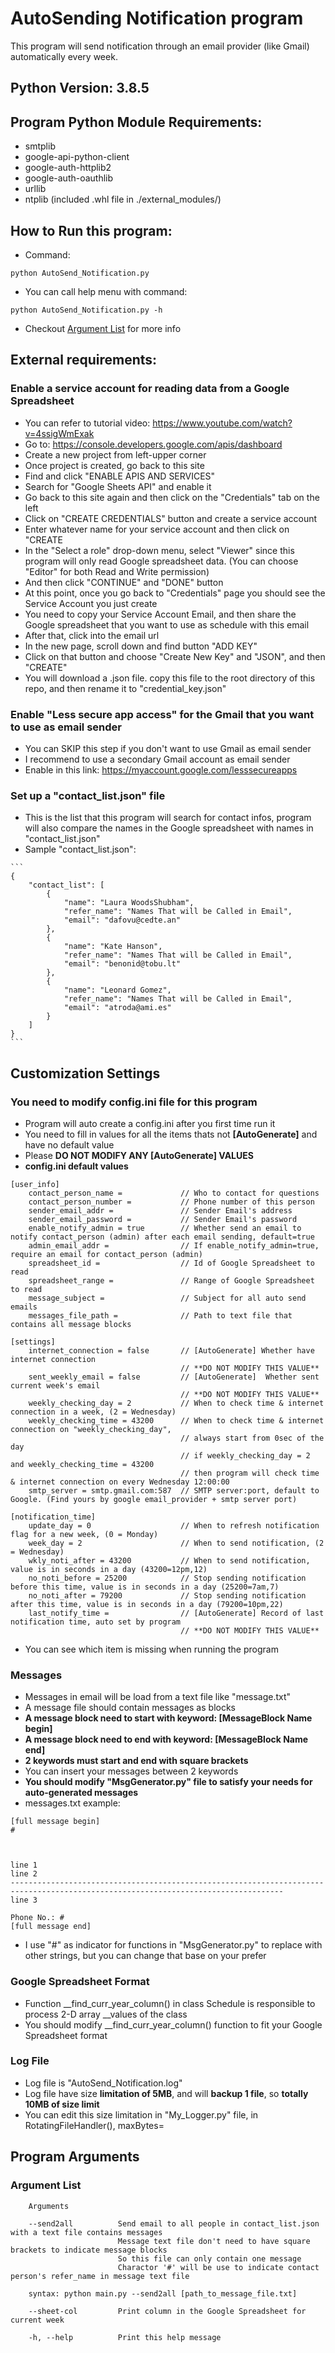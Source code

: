 # AutoSending Notification program

This program will send notification through an email provider (like Gmail) automatically every week. 


## Python Version: 3.8.5

## Program Python Module Requirements:
* smtplib
* google-api-python-client
* google-auth-httplib2
* google-auth-oauthlib
* urllib
* ntplib (included .whl file in ./external_modules/)


## How to Run this program:

* Command:
```
python AutoSend_Notification.py
```

* You can call help menu with command:
```
python AutoSend_Notification.py -h
```

* Checkout [Argument List](#argument-list) for more info


## External requirements:


### **Enable a service account for reading data from a Google Spreadsheet**
   * You can refer to tutorial video: https://www.youtube.com/watch?v=4ssigWmExak
   * Go to: https://console.developers.google.com/apis/dashboard
   * Create a new project from left-upper corner
   * Once project is created, go back to this site
   * Find and click "ENABLE APIS AND SERVICES"
   * Search for "Google Sheets API" and enable it
   * Go back to this site again and then click on the "Credentials" tab on the left
   * Click on "CREATE CREDENTIALS" button and create a service account
   * Enter whatever name for your service account and then click on "CREATE
   * In the "Select a role" drop-down menu, select "Viewer" since this program will only read Google spreadsheet data. (You can choose "Editor" for both Read and Write permission)
   * And then click "CONTINUE" and "DONE" button
   * At this point, once you go back to "Credentials" page you should see the Service Account you just create
   * You need to copy your Service Account Email, and then share the Google spreadsheet that you want to use as schedule with this email
   * After that, click into the email url
   * In the new page, scroll down and find button "ADD KEY"
   * Click on that button and choose "Create New Key" and "JSON", and then "CREATE"
   * You will download a .json file. copy this file to the root directory of this repo, and then rename it to "credential_key.json"


### **Enable "Less secure app access" for the Gmail that you want to use as email sender**
   * You can SKIP this step if you don't want to use Gmail as email sender
   * I recommend to use a secondary Gmail account as email sender
   * Enable in this link: https://myaccount.google.com/lesssecureapps


### **Set up a "contact_list.json" file**
   * This is the list that this program will search for contact infos, program will also compare the names in the Google spreadsheet with names in "contact_list.json"
   * Sample "contact_list.json":
    
    ```
    {
        "contact_list": [
            {
                "name": "Laura WoodsShubham",
                "refer_name": "Names That will be Called in Email",
                "email": "dafovu@cedte.an"
            },
            {
                "name": "Kate Hanson",
                "refer_name": "Names That will be Called in Email",
                "email": "benonid@tobu.lt"
            },
            {
                "name": "Leonard Gomez",
                "refer_name": "Names That will be Called in Email",
                "email": "atroda@ami.es"
            }
        ]
    }
    ```


## Customization Settings


### **You need to modify config.ini file for this program**

* Program will auto create a config.ini after you first time run it
* You need to fill in values for all the items thats not **[AutoGenerate]** and have no default value
* Please **DO NOT MODIFY ANY [AutoGenerate] VALUES**
* **config.ini default values**

```
[user_info]
    contact_person_name =             // Who to contact for questions
    contact_person_number =           // Phone number of this person
    sender_email_addr =               // Sender Email's address
    sender_email_password =           // Sender Email's password
    enable_notify_admin = true        // Whether send an email to notify contact_person (admin) after each email sending, default=true
    admin_email_addr =                // If enable_notify_admin=true, require an email for contact_person (admin)
    spreadsheet_id =                  // Id of Google Spreadsheet to read
    spreadsheet_range =               // Range of Google Spreadsheet to read
    message_subject =                 // Subject for all auto send emails
    messages_file_path =              // Path to text file that contains all message blocks

[settings]
    internet_connection = false       // [AutoGenerate] Whether have internet connection
                                      // **DO NOT MODIFY THIS VALUE**
    sent_weekly_email = false         // [AutoGenerate]  Whether sent current week's email
                                      // **DO NOT MODIFY THIS VALUE**
    weekly_checking_day = 2           // When to check time & internet connection in a week, (2 = Wednesday)
    weekly_checking_time = 43200      // When to check time & internet connection on "weekly_checking_day",
                                      // always start from 0sec of the day
                                      // if weekly_checking_day = 2 and weekly_checking_time = 43200
                                      // then program will check time & internet connection on every Wednesday 12:00:00
    smtp_server = smtp.gmail.com:587  // SMTP server:port, default to Google. (Find yours by google email_provider + smtp server port)

[notification_time]
    update_day = 0                    // When to refresh notification flag for a new week, (0 = Monday)
    week_day = 2                      // When to send notification, (2 = Wednesday)
    wkly_noti_after = 43200           // When to send notification, value is in seconds in a day (43200=12pm,12)
    no_noti_before = 25200            // Stop sending notification before this time, value is in seconds in a day (25200=7am,7)
    no_noti_after = 79200             // Stop sending notification after this time, value is in seconds in a day (79200=10pm,22)
    last_notify_time =                // [AutoGenerate] Record of last notification time, auto set by program
                                      // **DO NOT MODIFY THIS VALUE**
```

* You can see which item is missing when running the program



### **Messages**

* Messages in email will be load from a text file like "message.txt"
* A message file should contain messages as blocks
* **A message block need to start with keyword: [MessageBlock Name begin]**
* **A message block need to end with keyword: [MessageBlock Name end]**
* **2 keywords must start and end with square brackets**
* You can insert your messages between 2 keywords
* **You should modify "MsgGenerator.py" file to satisfy your needs for auto-generated messages**
* messages.txt example:
```
[full message begin]
#



line 1
line 2
-----------------------------------------------------------------------------------------------------------------------------------
line 3

Phone No.: #
[full message end]
```
* I use "#" as indicator for functions in "MsgGenerator.py" to replace with other strings, but you can change that base on your prefer



### **Google Spreadsheet Format**

* Function __find_curr_year_column() in class Schedule is responsible to process 2-D array __values of the class
* You should modify __find_curr_year_column() function to fit your Google Spreadsheet format


### **Log File**

* Log file is "AutoSend_Notification.log"
* Log file have size **limitation of 5MB**, and will **backup 1 file**, so **totally 10MB of size limit**
* You can edit this size limitation in "My_Logger.py" file, in RotatingFileHandler(), maxBytes= 


## Program Arguments

### Argument List
```
    Arguments
    
    --send2all          Send email to all people in contact_list.json with a text file contains messages
                        Message text file don't need to have square brackets to indicate message blocks
                        So this file can only contain one message
                        Charactor '#' will be use to indicate contact person's refer_name in message text file
    
    syntax: python main.py --send2all [path_to_message_file.txt]
    
    --sheet-col         Print column in the Google Spreadsheet for current week
    
    -h, --help          Print this help message
```

